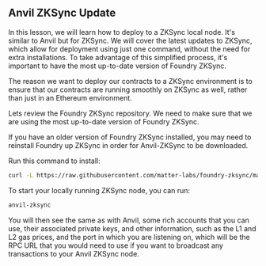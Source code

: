 ## Anvil ZKSync Update

In this lesson, we will learn how to deploy to a ZKSync local node. It's similar to Anvil but for ZKSync. We will cover the latest updates to ZKSync, which allow for deployment using just one command, without the need for extra installations. To take advantage of this simplified process, it's important to have the most up-to-date version of Foundry ZKSync.

The reason we want to deploy our contracts to a ZKSync environment is to ensure that our contracts are running smoothly on ZKSync as well, rather than just in an Ethereum environment.

Lets review the Foundry ZKSync repository. We need to make sure that we are using the most up-to-date version of Foundry ZKSync.

If you have an older version of Foundry ZKSync installed, you may need to reinstall Foundry up ZKSync in order for Anvil-ZKSync to be downloaded.

Run this command to install:
```bash
curl -L https://raw.githubusercontent.com/matter-labs/foundry-zksync/main/install-foundry.sh | bash
```

To start your locally running ZKSync node, you can run:
```bash
anvil-zksync
```

You will then see the same as with Anvil, some rich accounts that you can use, their associated private keys, and other information, such as the L1 and L2 gas prices, and the port in which you are listening on, which will be the RPC URL that you would need to use if you want to broadcast any transactions to your Anvil ZKSync node.